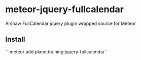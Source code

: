 # meteor-jquery-fullcalendar
Arshaw FullCalendar jquery plugin wrapped source for Meteor

## Install
```meteor add planettraining:jquery-fullcalendar``